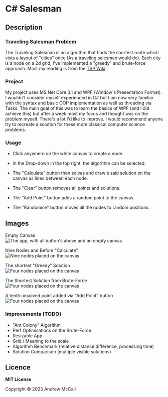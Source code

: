 # C# Salesman

## Description
### Traveling Salesman Problem
The Traveling Salesman is an algorithm that finds the shortest route which vists a layout of "cities" once (As a traveling salesman would do). Each city is a node on a 2d grid, I've implemented a "greedy" and brute-force approach. Most my reading is from the [TSP Wiki](https://en.wikipedia.org/wiki/Travelling_salesman_problem) .

### Project
My project uses MS Net Core 3.1 and WPF (Window's Presentation Format). I wouldn't consider myself experienced in C# but I am now very familiar with the syntax and basic OOP implementation as well as threading via Tasks. 
The main goal of this was to learn the basics of WPF (and I did achieve this) but after a week most my focus and thought was on the problem myself. There's a lot I'd like to improve. I would recommend anyone try to recreate a solution for these more classical computer science problems.

### Usage
- Click anywhere on the white canvas to create a node. 

- In the Drop-down in the top right, the algorithm can be selected.
  
- The "Calculate" button then solves and draw's said solution on the canvas as lines between each node. 
  
- The "Clear" button removes all points and solutions.

- The "Add Point" button adds a random point to the canvas.
  
- The "Randomise" button moves all the nodes to random positions.


## Images
  
Empty Canvas  
![The app, with all button's above and an empty canvas](https://i.imgur.com/90BzcDB.png)
  
Nine Nodes and Before "Calculate"  
![Nine nodes placed on the canvas](https://i.imgur.com/PWSFxdM.png)


The shortest "Greedy" Solution  
![Four nodes placed on the canvas](https://i.imgur.com/OoFY8E4.png)


The Shortest Solution from Brute-Force  
![Four nodes placed on the canvas](https://i.imgur.com/XiOdqZN.png)


A tenth unsolved point added via "Add Point" button  
![Four nodes placed on the canvas](https://i.imgur.com/mCjeA7f.png)

### Improvements (TODO)
- "Ant Colony" Algorithm
- Perf Optimisations on the Brute-Force
- Resizable App
- Grid / Meaning to the scale
- Algorithm Benchmark (relative distance difference, processing time)
- Solution Comparison (multiple visible solutions)


## Licence

**MIT License**

Copyright © 2023 Andrew McCall
